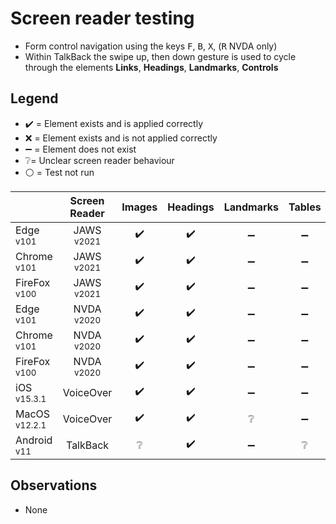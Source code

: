# Screen reader testing
- Form control navigation using the keys <kbd>F</kbd>, <kbd>B</kbd>, <kbd>X</kbd>, (<kbd>R</kbd> NVDA only)
- Within TalkBack the swipe up, then down gesture is used to cycle through the elements **Links**, **Headings**, **Landmarks**, **Controls**

## Legend
- :heavy_check_mark: = Element exists and is applied correctly
- :x: = Element exists and is not applied correctly
- :heavy_minus_sign: = Element does not exist
- :grey_question:= Unclear screen reader behaviour
- :white_circle: = Test not run

|   |Screen Reader   | Images | Headings  |Landmarks   |Tables   | Lists |Links |Form Controls |
|---|:-:|:-:|:-:|:-:|:-:|:-:|:-:|:-:|
| Edge <sup>v101</sup> 		| JAWS <sup>v2021</sup> 	| :heavy_check_mark:  | :heavy_check_mark:  | :heavy_minus_sign:  | :heavy_minus_sign:  | :heavy_minus_sign:   | :heavy_check_mark:  | :heavy_check_mark:  |
| Chrome <sup>v101</sup> 	| JAWS <sup>v2021</sup>  	| :heavy_check_mark:  | :heavy_check_mark:  | :heavy_minus_sign:  | :heavy_minus_sign:  | :heavy_minus_sign:   | :heavy_check_mark:  | :heavy_check_mark: |
| FireFox <sup>v100</sup> 	| JAWS <sup>v2021</sup>   	| :heavy_check_mark:  | :heavy_check_mark:  | :heavy_minus_sign:  | :heavy_minus_sign:  | :heavy_minus_sign:   | :heavy_check_mark:  | :heavy_check_mark:  |
| Edge <sup>v101</sup> 		| NVDA <sup>v2020</sup> 	| :heavy_check_mark: | :heavy_check_mark:  | :heavy_minus_sign:  | :heavy_minus_sign:  | :heavy_minus_sign:  | :heavy_check_mark: | :heavy_check_mark:   |
| Chrome <sup>v101</sup> 	| NVDA <sup>v2020</sup>  	| :heavy_check_mark:  | :heavy_check_mark: | :heavy_minus_sign: | :heavy_minus_sign:  | :heavy_minus_sign:  | :heavy_check_mark:  | :heavy_check_mark:   |
| FireFox <sup>v100</sup> 	| NVDA <sup>v2020</sup>   	| :heavy_check_mark:  | :heavy_check_mark:  | :heavy_minus_sign:  | :heavy_minus_sign:   | :heavy_minus_sign: | :heavy_check_mark:  |:heavy_check_mark:  |
| iOS <sup>v15.3.1</sup> 	| VoiceOver 				| :heavy_check_mark:  | :heavy_check_mark:  |  :heavy_minus_sign:  |  :heavy_minus_sign:  | :heavy_minus_sign: | :heavy_check_mark:  | :heavy_check_mark:   |
| MacOS <sup>v12.2.1</sup> 	| VoiceOver  				|:heavy_check_mark:   | :heavy_check_mark:   | :grey_question:   | :heavy_minus_sign: | :heavy_minus_sign:  | :heavy_check_mark:    | :heavy_check_mark:  |
| Android <sup>v11</sup> 	| TalkBack 					|:grey_question:  | :heavy_check_mark:  | :heavy_minus_sign: | :grey_question:  | :grey_question:  |:heavy_check_mark:  | :heavy_check_mark:  |

## Observations
- None

